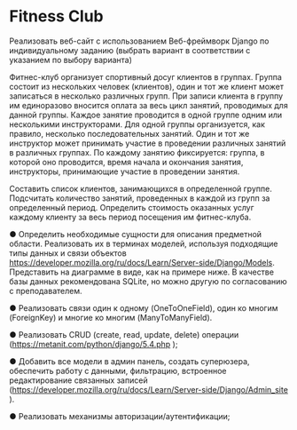 # Fitness Club

Реализовать веб-сайт с использованием Веб-фреймворк Django по индивидуальному заданию (выбрать вариант в соответствии с указанием по выбору варианта)

Фитнес-клуб организует спортивный досуг клиентов в группах. Группа состоит из нескольких человек (клиентов), один и тот же клиент может записаться в несколько различных групп. При записи клиента в группу им единоразово вносится оплата за весь цикл занятий, проводимых для данной группы. Каждое занятие проводится в одной группе одним или несколькими инструкторами. Для одной группы организуется, как правило, несколько последовательных занятий. Один и тот же инструктор может принимать участие в проведении различных занятий в различных группах. По каждому занятию фиксируется: группа, в которой оно проводится, время начала и окончания занятия, инструкторы, принимающие участие в проведении занятия.

Составить список клиентов, занимающихся в определенной группе. Подсчитать количество занятий, проведенных в каждой из групп за определенный период. Определить стоимость оказанных услуг каждому клиенту за весь период посещения им фитнес-клуба.

● Определить необходимые сущности для описания предметной области. Реализовать их в терминах моделей, используя подходящие типы данных и связи объектов https://developer.mozilla.org/ru/docs/Learn/Server-side/Django/Models. Представить на диаграмме в виде, как на примере ниже. В качестве базы данных рекомендована SQLite, но можно другую по согласованию с преподавателем.

● Реализовать связи один к одному (OneToOneField), один ко многим (ForeignKey) и многие ко многим (ManyToManyField).

● Реализовать CRUD (create, read, update, delete) операции (https://metanit.com/python/django/5.4.php );

● Добавить все модели в админ панель, создать суперюзера, обеспечить работу с данными, фильтрацию, встроенное редактирование связанных записей (https://developer.mozilla.org/ru/docs/Learn/Server-side/Django/Admin_site ).

● Реализовать механизмы авторизации/аутентификации;
